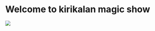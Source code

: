 # Welcome to kirikalan magic show
![](https://th.bing.com/th/id/OIP.-KSk6R0B4_lNZZi5Cf8OXgHaHa?w=167&h=180&c=7&r=0&o=5&dpr=1.3&pid=1.7)

